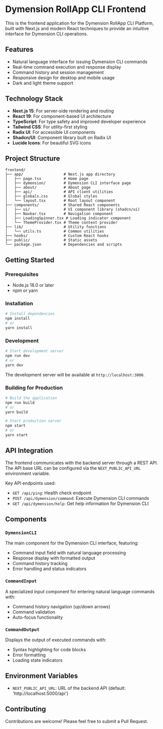 # Dymension RollApp CLI Frontend

This is the frontend application for the Dymension RollApp CLI Platform, built with Next.js and modern React techniques to provide an intuitive interface for Dymension CLI operations.

## Features

- Natural language interface for issuing Dymension CLI commands
- Real-time command execution and response display
- Command history and session management
- Responsive design for desktop and mobile usage
- Dark and light theme support

## Technology Stack

- **Next.js 15**: For server-side rendering and routing
- **React 19**: For component-based UI architecture
- **TypeScript**: For type safety and improved developer experience
- **Tailwind CSS**: For utility-first styling
- **Radix UI**: For accessible UI components
- **Shadcn/UI**: Component library built on Radix UI
- **Lucide Icons**: For beautiful SVG icons

## Project Structure

```
frontend/
├── app/                  # Next.js app directory
│   ├── page.tsx          # Home page
│   ├── dymension/        # Dymension CLI interface page
│   ├── about/            # About page
│   ├── api/              # API client utilities
│   ├── globals.css       # Global styles
│   └── layout.tsx        # Root layout component
├── components/           # Shared React components
│   ├── ui/               # UI component library (shadcn/ui)
│   ├── Navbar.tsx        # Navigation component
│   ├── LoadingSpinner.tsx # Loading indicator component
│   └── ThemeProvider.tsx # Theme context provider
├── lib/                  # Utility functions
│   └── utils.ts          # Common utilities
├── hooks/                # Custom React hooks
├── public/               # Static assets
└── package.json          # Dependencies and scripts
```

## Getting Started

### Prerequisites

- Node.js 18.0 or later
- npm or yarn

### Installation

```bash
# Install dependencies
npm install
# or
yarn install
```

### Development

```bash
# Start development server
npm run dev
# or
yarn dev
```

The development server will be available at `http://localhost:3000`.

### Building for Production

```bash
# Build the application
npm run build
# or
yarn build

# Start production server
npm start
# or
yarn start
```

## API Integration

The frontend communicates with the backend server through a REST API. The API base URL can be configured via the `NEXT_PUBLIC_API_URL` environment variable.

Key API endpoints used:
- `GET /api/ping`: Health check endpoint
- `POST /api/dymension/command`: Execute Dymension CLI commands
- `GET /api/dymension/help`: Get help information for Dymension CLI

## Components

### `DymensionCLI`

The main component for the Dymension CLI interface, featuring:
- Command input field with natural language processing
- Response display with formatted output
- Command history tracking
- Error handling and status indicators

### `CommandInput`

A specialized input component for entering natural language commands with:
- Command history navigation (up/down arrows)
- Command validation
- Auto-focus functionality

### `CommandOutput`

Displays the output of executed commands with:
- Syntax highlighting for code blocks
- Error formatting
- Loading state indicators

## Environment Variables

- `NEXT_PUBLIC_API_URL`: URL of the backend API (default: 'http://localhost:5000/api')

## Contributing

Contributions are welcome! Please feel free to submit a Pull Request. 